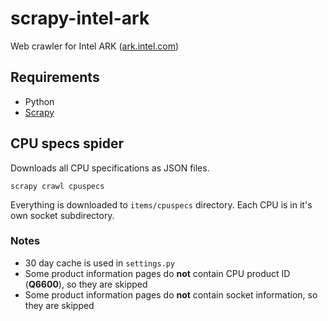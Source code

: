 # scrapy-intel-ark
Web crawler for Intel ARK ([ark.intel.com](https://ark.intel.com))

## Requirements

* Python
* [Scrapy](https://scrapy.org/)

## CPU specs spider

Downloads all CPU specifications as JSON files.

    scrapy crawl cpuspecs
    
Everything is downloaded to `items/cpuspecs` directory. Each CPU is in it's own socket subdirectory. 

### Notes
* 30 day cache is used in `settings.py`
* Some product information pages do **not** contain CPU product ID (**Q6600**), so they are skipped
* Some product information pages do **not** contain socket information, so they are skipped
